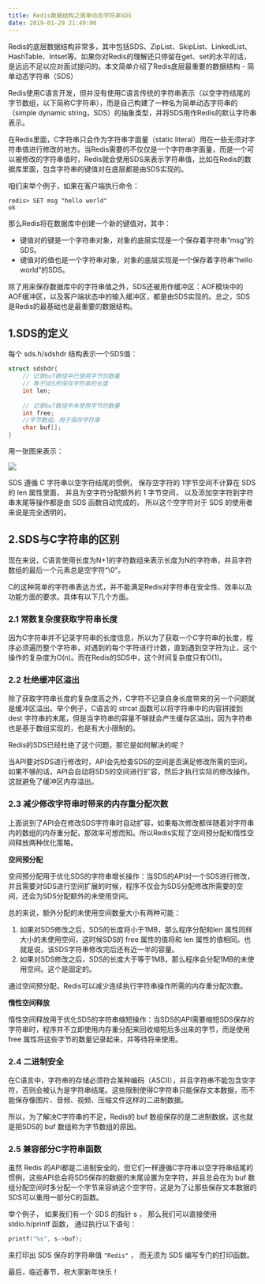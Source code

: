 ```yaml
---
title: Redis数据结构之简单动态字符串SDS
date: 2019-01-29 21:49:00
---
```

Redis的底层数据结构非常多，其中包括SDS、ZipList、SkipList、LinkedList、HashTable、Intset等。如果你对Redis的理解还只停留在get、set的水平的话，是远远不足以应对面试提问的。本文简单介绍了Redis底层最重要的数据结构 - 简单动态字符串（SDS）

Redis使用C语言开发，但并没有使用C语言传统的字符串表示（以空字符结尾的字节数组，以下简称C字符串），而是自己构建了一种名为简单动态字符串的（simple dynamic string，SDS）的抽象类型，并将SDS用作Redis的默认字符串表示。

在Redis里面，C字符串只会作为字符串字面量（static literal）用在一些无须对字符串值进行修改的地方。当Redis需要的不仅仅是一个字符串字面量，而是一个可以被修改的字符串值时，Redis就会使用SDS来表示字符串值，比如在Redis的数据库里面，包含字符串的键值对在底层都是由SDS实现的。

咱们来举个例子，如果在客户端执行命令：

```
redis> SET msg "hello world"
ok
```

那么Redis将在数据库中创建一个新的键值对，其中：

- 键值对的键是一个字符串对象，对象的底层实现是一个保存着字符串“msg”的SDS。
- 键值对的值也是一个字符串对象，对象的底层实现是一个保存着字符串“hello world”的SDS。

除了用来保存数据库中的字符串值之外，SDS还被用作缓冲区：AOF模块中的AOF缓冲区，以及客户端状态中的输入缓冲区，都是由SDS实现的。总之，SDS是Redis的最基础也是最重要的数据结构。

## 1.SDS的定义

每个 sds.h/sdshdr 结构表示一个SDS值：

```c
struct sdshdr{
    // 记录buf数组中已使用字节的数量
    // 等于SDS所保存字符串的长度
    int len;
    
    // 记录buf数组中未使用字节的数量
    int free;
    //字节数组，用于保存字符串
    char buf[];
}
```

用一张图来表示：

![](/Users/yueshutong/Downloads/md/2019/LOCAL/20190129Redis数据结构之简单动态字符串SDS/1136672-20190125181258686-2024120115.png)


SDS 遵循 C 字符串以空字符结尾的惯例， 保存空字符的 1字节空间不计算在 SDS 的 len 属性里面， 并且为空字符分配额外的 1 字节空间， 以及添加空字符到字符串末尾等操作都是由 SDS 函数自动完成的， 所以这个空字符对于 SDS 的使用者来说是完全透明的。

## 2.SDS与C字符串的区别

现在来说，C语言使用长度为N+1的字符数组来表示长度为N的字符串，并且字符数组的最后一个元素总是空字符“\0”。

C的这种简单的字符串表达方式，并不能满足Redis对字符串在安全性、效率以及功能方面的要求。具体有以下几个方面。

### 2.1 常数复杂度获取字符串长度

因为C字符串并不记录字符串的长度信息，所以为了获取一个C字符串的长度，程序必须遍历整个字符串，对遇到的每个字符进行计数，直到遇到空字符为止，这个操作的复杂度为O(n)。而在Redis的SDS中，这个时间复杂度只有O(1)。

### 2.2 杜绝缓冲区溢出

除了获取字符串长度的复杂度高之外，C字符不记录自身长度带来的另一个问题就是缓冲区溢出。举个例子，C语言的 strcat 函数可以将字符串中的内容拼接到 dest 字符串的末尾，但是当字符串的容量不够就会产生缓存区溢出，因为字符串也是基于数组实现的，也是有大小限制的。

Redis的SDS已经杜绝了这个问题，那它是如何解决的呢？

当API要对SDS进行修改时，API会先检查SDS的空间是否满足修改所需的空间，如果不够的话，API会自动将SDS的空间进行扩容，然后才执行实际的修改操作。这就避免了缓冲区内存溢出。

### 2.3 减少修改字符串时带来的内存重分配次数

上面说到了API会在修改SDS字符串时自动扩容，如果每次修改都伴随着对字符串内的数组的内存重分配，那效率可想而知。所以Redis实现了空间预分配和惰性空间释放两种优化策略。

**空间预分配**

空间预分配用于优化SDS的字符串增长操作：当SDS的API对一个SDS进行修改，并且需要对SDS进行空间扩展的时候，程序不仅会为SDS分配修改所需要的空间，还会为SDS分配额外的未使用空间。

总的来说，额外分配的未使用空间数量大小有两种可能：

1. 如果对SDS修改之后，SDS的长度将小于1MB，那么程序分配和len 属性同样大小的未使用空间，这时候SDS的 free 属性的值将和 len 属性的值相同。也就是说，该SDS字符串修改完后还有近一半的容量。
2. 如果对SDS修改之后，SDS的长度大于等于1MB，那么程序会分配1MB的未使用空间。这个是固定的。

通过空间预分配，Redis可以减少连续执行字符串操作所需的内存重分配次数。

**惰性空间释放**

惰性空间释放用于优化SDS的字符串缩短操作：当SDS的API需要缩短SDS保存的字符串时，程序并不立即使用内存重分配来回收缩短后多出来的字节，而是使用 free 属性将这些字节的数量记录起来，并等待将来使用。

### 2.4 二进制安全

在C语言中，字符串的存储必须符合某种编码（ASCII），并且字符串不能包含空字符，否则会被认为是字符串结尾。这些限制使得C字符串只能保存文本数据，而不能保存像图片、音频、视频、压缩文件这样的二进制数据。

所以，为了解决C字符串的不足，Redis的 buf 数组保存的是二进制数据，这也就是把SDS的 buf 数组称为字节数组的原因。

### 2.5 兼容部分C字符串函数

虽然 Redis 的API都是二进制安全的，但它们一样遵循C字符串以空字符串结尾的惯例，这些API总会将SDS保存的数据的末尾设置为空字符，并且总会在为 buf 数组分配空间时多分配一个字节来容纳这个空字符，这是为了让那些保存文本数据的SDS可以重用一部分C的函数。

举个例子， 如果我们有一个 SDS 的指针 s ， 那么我们可以直接使用 stdio.h/printf 函数， 通过执行以下语句：

```c
printf("%s", s->buf);
```

来打印出 SDS 保存的字符串值 `"Redis"` ， 而无须为 SDS 编写专门的打印函数。

最后，临近春节，祝大家新年快乐！